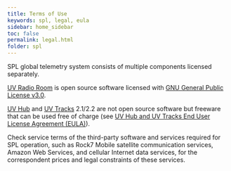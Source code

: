 ```yaml
---
title: Terms of Use
keywords: spl, legal, eula
sidebar: home_sidebar
toc: false
permalink: legal.html
folder: spl
---
```


SPL global telemetry system consists of multiple components licensed separately.

[UV Radio Room](radioroom.html) is open source software licensed with [GNU General Public License v3.0](https://github.com/envirover/SPLRadioRoom/blob/master/LICENSE).

[UV Hub](uvhub.html) and [UV Tracks](uvtracks.html) 2.1/2.2 are not open source software but freeware that can be used free of charge (see [UV Hub and UV Tracks End User License Agreement (EULA)](uvhub-eula.html)).

Check service terms of the third-party software and services required for SPL operation, such as Rock7 Mobile satellite communication services, Amazon Web Services, and cellular Internet data services, for the correspondent prices and legal constraints of these services.
